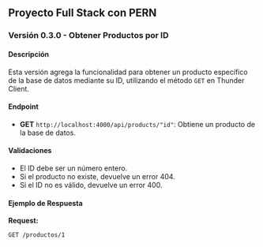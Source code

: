 ## Proyecto Full Stack con PERN

### Versión 0.3.0 - Obtener Productos por ID

#### Descripción
Esta versión agrega la funcionalidad para obtener un producto específico de la base de datos mediante su ID, utilizando el método `GET` en Thunder Client.

#### Endpoint
- **GET** `http://localhost:4000/api/products/"id"`: Obtiene un producto de la base de datos.

#### Validaciones
- El ID debe ser un número entero.
- Si el producto no existe, devuelve un error 404.
- Si el ID no es válido, devuelve un error 400.

#### Ejemplo de Respuesta
**Request:**
```http
GET /productos/1
